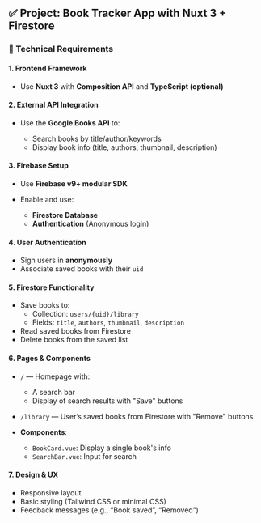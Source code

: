 ## ✅ **Project: Book Tracker App with Nuxt 3 + Firestore**

### 🔧 Technical Requirements

#### 1. **Frontend Framework**

* Use **Nuxt 3** with **Composition API** and **TypeScript (optional)**

#### 2. **External API Integration**

* Use the **Google Books API** to:
  
  * Search books by title/author/keywords
  * Display book info (title, authors, thumbnail, description)

#### 3. **Firebase Setup**

* Use **Firebase v9+ modular SDK**

* Enable and use:
  
  * **Firestore Database**
  * **Authentication** (Anonymous login)

#### 4. **User Authentication**

* Sign users in **anonymously**
* Associate saved books with their `uid`

#### 5. **Firestore Functionality**

* Save books to:
  * Collection: `users/{uid}/library`
  * Fields: `title`, `authors`, `thumbnail`, `description`
* Read saved books from Firestore
* Delete books from the saved list

#### 6. **Pages & Components**

* `/` — Homepage with:
  
  * A search bar
  * Display of search results with "Save" buttons

* `/library` — User’s saved books from Firestore with "Remove" buttons

* **Components**:
  
  * `BookCard.vue`: Display a single book's info
  * `SearchBar.vue`: Input for search

#### 7. **Design & UX**

* Responsive layout
* Basic styling (Tailwind CSS or minimal CSS)
* Feedback messages (e.g., “Book saved”, “Removed”)
